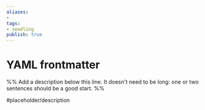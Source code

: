 ```yaml
---
aliases: 
- 
tags:
- seedling
publish: true
---
```


# YAML frontmatter

%% Add a description below this line. It doesn't need to be long: one or two sentences should be a good start. %%

#placeholder/description 
